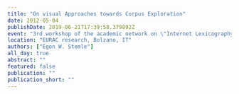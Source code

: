 ```yaml
---
title: "On visual Approaches towards Corpus Exploration"
date: 2012-05-04
publishDate: 2019-06-21T17:39:58.379892Z
event: "3rd workshop of the academic network on \"Internet Lexicography\""
location: "EURAC research, Bolzano, IT"
authors: ["Egon W. Stemle"]
all_day: true
abstract: ""
featured: false
publication: ""
publication_short: ""
---
```


